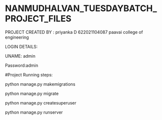 # NANMUDHALVAN_TUESDAYBATCH_PROJECT_FILES

PROJECT CREATED BY : 
priyanka D
622021104087
paavai college of engineering


LOGIN DETAILS:


UNAME: admin


Password:admin




#Project Running steps:

python manage.py makemigrations

python manage.py migrate

python manage.py createsuperuser

python manage.py runserver
